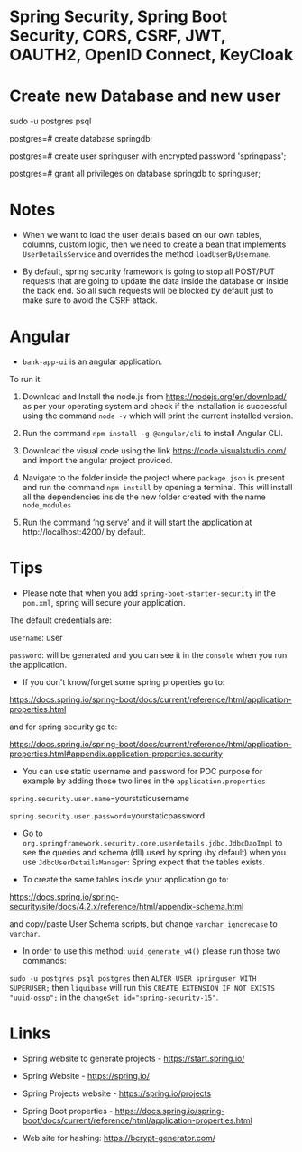 # Spring Security, Spring Boot Security, CORS, CSRF, JWT, OAUTH2, OpenID Connect, KeyCloak

# Create new Database and new user

sudo -u postgres psql

postgres=# create database springdb;

postgres=# create user springuser with encrypted password 'springpass';

postgres=# grant all privileges on database springdb to springuser;

# Notes

- When we want to load the user details based on our own tables, columns, custom logic, then we need to create a bean that implements `UserDetailsService` and overrides the method `loadUserByUsername`.

- By default, spring security framework is going to stop all POST/PUT requests that are going to update the data inside the database or inside the back end.
So all such requests will be blocked by default just to make sure to avoid the CSRF attack.

# Angular

- `bank-app-ui` is an angular application. 

To run it:

1) Download and Install the node.js from https://nodejs.org/en/download/ as per your operating
system and check if the installation is successful using the command `node -v` which will print the current installed version.

2) Run the command `npm install -g @angular/cli` to install Angular CLI.

3) Download the visual code using the link https://code.visualstudio.com/ and import the angular project provided.

4) Navigate to the folder inside the project where `package.json` is present and run the command `npm install` by opening a terminal. This will install all the dependencies inside the new folder created with the name `node_modules`

5) Run the command ‘ng serve’ and it will start the application at http://localhost:4200/ by default.

# Tips

- Please note that when you add `spring-boot-starter-security` in the `pom.xml`, spring will secure your application.

The default credentials are:

`username`: user

`password`: will be generated and you can see it in the `console` when you run the application.

- If you don't know/forget some spring properties go to:

https://docs.spring.io/spring-boot/docs/current/reference/html/application-properties.html

and for spring security go to: 

https://docs.spring.io/spring-boot/docs/current/reference/html/application-properties.html#appendix.application-properties.security

- You can use static username and password for POC purpose for example by adding those two lines in the `application.properties`

`spring.security.user.name`=yourstaticusername

`spring.security.user.password`=yourstaticpassword

- Go to `org.springframework.security.core.userdetails.jdbc.JdbcDaoImpl` to see the queries and schema (dll) used by spring (by default) when you use `JdbcUserDetailsManager`: Spring expect that the tables exists.


- To create the same tables inside your application go to: 

https://docs.spring.io/spring-security/site/docs/4.2.x/reference/html/appendix-schema.html 

and copy/paste User Schema scripts, but change `varchar_ignorecase` to `varchar`.

- In order to use this method: `uuid_generate_v4()` please run those two commands:

`sudo -u postgres psql postgres` then `ALTER USER springuser WITH SUPERUSER;` then `liquibase` will run this `CREATE EXTENSION IF NOT EXISTS "uuid-ossp";` in the `changeSet id="spring-security-15"`.

# Links

- Spring website to generate projects - https://start.spring.io/

- Spring Website - https://spring.io/

- Spring Projects website - https://spring.io/projects

- Spring Boot properties - https://docs.spring.io/spring-boot/docs/current/reference/html/application-properties.html

- Web site for hashing: https://bcrypt-generator.com/